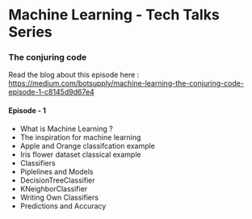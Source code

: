 # Machine Learning - Tech Talks Series
### The conjuring code
Read the blog about this episode here : https://medium.com/botsupply/machine-learning-the-conjuring-code-episode-1-c8145d9d67e4
#### Episode - 1

- What is Machine Learning ?
- The inspiration for machine learning 
- Apple and Orange classifcation example
- Iris flower dataset classical example
- Classifiers
- Piplelines and Models
- DecisionTreeClassifier
- KNeighborClassifier
- Writing Own Classifiers
- Predictions and Accuracy





